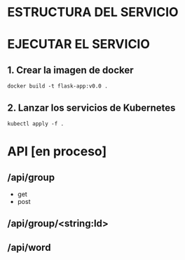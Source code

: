 # ESTRUCTURA DEL SERVICIO

# EJECUTAR EL SERVICIO

## 1. Crear la imagen de docker

    docker build -t flask-app:v0.0 .

## 2. Lanzar los servicios de Kubernetes

    kubectl apply -f .

# API [en proceso]

## /api/group

- get
- post

## /api/group/\<string:Id\>

## /api/word
